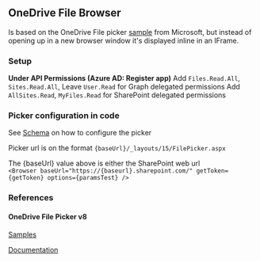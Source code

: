 ## OneDrive File Browser

Is based on the OneDrive File picker [sample](https://github.com/OneDrive/samples/tree/master/samples/file-picking) from Microsoft, 
but instead of opening up in a new browser window it's displayed inline in an IFrame. 

### Setup

**Under API Permissions (Azure AD: Register app)**
Add ``Files.Read.All``, ``Sites.Read.All``, Leave ``User.Read`` for Graph delegated permissions
Add ``AllSites.Read``, ``MyFiles.Read`` for SharePoint delegated permissions

### Picker configuration in code

See [Schema](https://learn.microsoft.com/en-us/onedrive/developer/controls/file-pickers/v8-schema?view=odsp-graph-online) on how to configure the picker

Picker url is on the format ``{baseUrl}/_layouts/15/FilePicker.aspx``

The {baseUrl} value above is either the SharePoint web url<br>
``<Browser baseUrl="https://{baseurl}.sharepoint.com/" getToken={getToken} options={paramsTest} />``

### References

#### OneDrive File Picker v8

[Samples](https://github.com/OneDrive/samples/tree/master/samples/file-picking)

[Documentation](https://learn.microsoft.com/en-us/onedrive/developer/controls/file-pickers/?view=odsp-graph-online)



